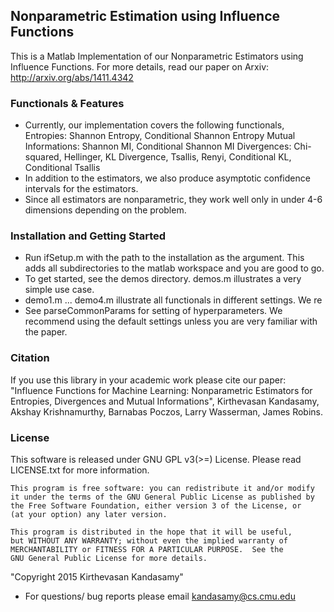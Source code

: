 ## Nonparametric Estimation using Influence Functions
This is a Matlab Implementation of our Nonparametric Estimators using Influence
Functions. For more details, read our paper on Arxiv:
http://arxiv.org/abs/1411.4342

### Functionals \& Features
- Currently, our implementation covers the following functionals,
    Entropies: Shannon Entropy, Conditional Shannon Entropy
    Mutual Informations: Shannon MI, Conditional Shannon MI
    Divergences: Chi-squared, Hellinger, KL Divergence, Tsallis, Renyi, 
      Conditional KL, Conditional Tsallis
- In addition to the estimators, we also produce asymptotic confidence intervals
  for the estimators.
- Since all estimators are nonparametric, they work well only in under 4-6 
  dimensions depending on the problem.

### Installation and Getting Started
- Run ifSetup.m with the path to the installation as the argument. This adds all
  subdirectories to the matlab workspace and you are good to go.
- To get started, see the demos directory. demos.m illustrates a very simple use
  case.
- demo1.m ... demo4.m illustrate all functionals in different settings. We re
- See parseCommonParams for setting of hyperparameters. We recommend using the
  default settings unless you are very familiar with the paper.

### Citation
If you use this library in your academic work please cite our paper: "Influence
Functions for Machine Learning: Nonparametric Estimators for Entropies,
Divergences and Mutual Informations", Kirthevasan Kandasamy, Akshay
Krishnamurthy, Barnabas Poczos, Larry Wasserman, James Robins.

### License
This software is released under GNU GPL v3(>=) License. Please read LICENSE.txt for
more information.

    This program is free software: you can redistribute it and/or modify
    it under the terms of the GNU General Public License as published by
    the Free Software Foundation, either version 3 of the License, or
    (at your option) any later version.

    This program is distributed in the hope that it will be useful,
    but WITHOUT ANY WARRANTY; without even the implied warranty of
    MERCHANTABILITY or FITNESS FOR A PARTICULAR PURPOSE.  See the
    GNU General Public License for more details.

"Copyright 2015 Kirthevasan Kandasamy"



- For questions/ bug reports please email kandasamy@cs.cmu.edu


